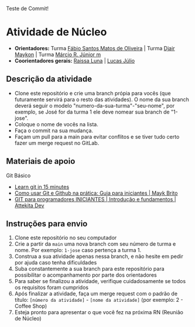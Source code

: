 Teste de Commit!

# Atividade de Núcleo

- **Orientadores:** Turma  [Fábio Santos Matos de Oliveira](https://gitlab.com/Fabio-Matos1303) | Turma  [Djair Maykon](https://gitlab.com/djairmaykon) | Turma  [Márcio R. Júnior m](https://gitlab.com/marciojunior2109) 
- **Coorientadores gerais:** [Raissa Luna](https://gitlab.com/raissalunana) | [Lucas Júlio](https://gitlab.com/LucasJulio)

## Descrição da atividade

- Clone este repositório e crie uma branch própia para vocês (que futuramente servirá para o resto das atividades). O nome da sua branch deverá seguir o modelo "numero-da-sua-turma"-"seu-nome", por exemplo, se José for da turma 1 ele deve nomear sua branch de "1-jose".
- Coloque o nome de vocês na lista.
- Faça o commit na sua mudança.
- Façam um pull para a main para evitar conflitos e se tiver tudo certo fazer um merge request no GitLab. 

## Materiais de apoio

Git Básico

- [Learn git in 15 minutes](https://www.youtube.com/watch?v=USjZcfj8yxE)
- [Como usar Git e Github na prática: Guia para iniciantes | Mayk Brito](https://www.youtube.com/watch?v=2alg7MQ6_sI)
- [GIT para programadores INICIANTES | Introdução e fundamentos | Attekita Dev](https://www.youtube.com/watch?v=P9xXbEhqhqA)

## Instruções para envio

1. Clone este repositório no seu computador
2. Crie a partir da `main` uma nova branch com seu número de turma e nome. Por exemplo: `1-jose` caso pertença a turma 1.
3. Construa a sua atividade apenas nessa branch, e não hesite em pedir por ajuda caso tenha dificuldades
4. Suba constantemente a sua branch para este repositório para possibilitar o acompanhamento por parte dos orientadores
5. Para saber se finalizou a atividade, verifique cuidadosamente se todos os requisitos foram cumpridos
6. Após finalizar a atividade, faça um merge request com o padrão de título: `[número da atividade]` - `[nome da atividade]` (por exemplo: 2 - Coffee Shop)
7. Esteja pronto para apresentar o que você fez na próxima RN (Reunião de Núcleo)

